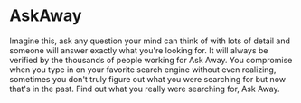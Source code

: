 # AskAway
Imagine this, ask any question your mind can think of with lots of detail and someone will answer exactly what you're looking for. It will always be verified by the thousands of people working for Ask Away. You compromise when you type in on your favorite search engine without even realizing, sometimes you don't truly figure out what you were searching for but now that's in the past. Find out what you really were searching for, Ask Away.
